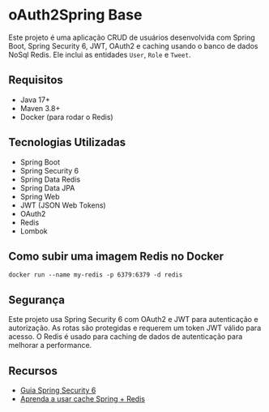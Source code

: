 # oAuth2Spring Base

Este projeto é uma aplicação CRUD de usuários desenvolvida com Spring Boot, Spring Security 6, JWT, OAuth2 e caching usando o banco de dados NoSql Redis. Ele inclui as entidades `User`, `Role` e `Tweet`.

## Requisitos

- Java 17+
- Maven 3.8+
- Docker (para rodar o Redis)

## Tecnologias Utilizadas

- Spring Boot
- Spring Security 6
- Spring Data Redis
- Spring Data JPA
- Spring Web
- JWT (JSON Web Tokens)
- OAuth2
- Redis
- Lombok

## Como subir uma imagem Redis no Docker

`docker run --name my-redis -p 6379:6379 -d redis`

## Segurança

Este projeto usa Spring Security 6 com OAuth2 e JWT para autenticação e autorização. As rotas são protegidas e requerem um token JWT válido para acesso. O Redis é usado para caching de dados de autenticação para melhorar a performance.

## Recursos

- [Guia Spring Security 6](https://www.youtube.com/watch?v=nDst-CRKt_k)
- [Aprenda a usar cache Spring + Redis](https://www.youtube.com/watch?v=YcI9b-lgi7w)